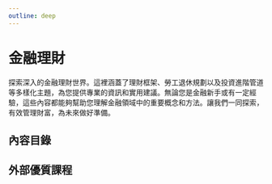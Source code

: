 ```yaml
---
outline: deep
---
```

# 金融理財

探索深入的金融理財世界。這裡涵蓋了理財框架、勞工退休規劃以及投資進階管道等多樣化主題，為您提供專業的資訊和實用建議。無論您是金融新手或有一定經驗，這些內容都能夠幫助您理解金融領域中的重要概念和方法。讓我們一同探索，有效管理財富，為未來做好準備。

## 內容目錄

<DigitalDocuments :items="digitalDocumentItems"></DigitalDocuments>

## 外部優質課程

<Courses :modelValue="courseItems"></Courses>

<script setup>
import DigitalDocuments from '../components/digitalDocuments.vue'
import Courses from '../components/courses.vue'
const digitalDocumentItems = [
    {
        url: './framework',
        name: '理財框架',
        keywords: ['開源', '節流', '投資', '風險控制'],
        audience: ['剛出社會的新鮮人', '想掌握理財觀念全貌的人', '總覺得理財很難的人'],
    },
    {
        url: './retirement',
        name: '勞工退休規劃',
        keywords: ['勞保勞退', '老後變現', '老前整理', '移轉節稅'],
        audience: ['家中有退休/屆退休長輩的孝順子女', '想儘早規劃未來的遠見人', '擔心退休金不夠用的社會大眾'],
    },
    {
        url: './investment',
        name: '投資進階管道',
        keywords: ['證券', '太陽能', '加密貨幣', '天使投資'],
        audience: ['對純被動收入好奇的人', '想遠離看盤或沒時間看盤的人', '怕被騙或是歸零的人'],
    }
]
const courseItems = [
    {
        image: '/finance/111S203.webp',
        description: `本課程改編自介惠基金會「偏鄉婦女財務幸福計畫」教材，共有 6 堂課。
        <ul>
            <li>第1堂 課介紹理財規劃流程及家庭財務報表編制。</li>
            <li>第2堂 課介紹我國退休金制度以及金錢詐騙剝削預防。</li>
            <li>第3堂 課說明職涯規劃與借貸評</li>
            <li>第4堂 投資報酬與風險</li>
            <li>第5堂 人生風險與保險</li>
        </ul>`,
        name: '臺大開放式課程 - 財務幸福自我養成計畫',
        url: 'https://ocw.aca.ntu.edu.tw/ntu-ocw/ocw/cou/111S203/3',
    },
    {
        image:'/finance/laborEducation.jpeg',
        description:`歡迎蒞臨全民勞教e網，您的勞動保險與就業保險學習平台。我們提供多樣的課程，包括『勞工保險、勞工職業災害保險及就業保險相關法規』的深入解說和實用案例，以及『就業保險法』和『就業保險給付作業』的實務應用。透過『勞工保險給付作業(一)－生育給付、老年給付』的具體實務指導，我們致力於提升您在勞動保險領域的專業素養。加入我們，共同探索勞工保險體系，獲取實用知識，助您在職場中更為自信與有競爭力。`,
        name:'全民勞教E網 - 勞工保險',
        url:'https://labor-elearning.mol.gov.tw/co_course.php?tag=1&view=1&cgp=10000004'
    },
]
</script>
